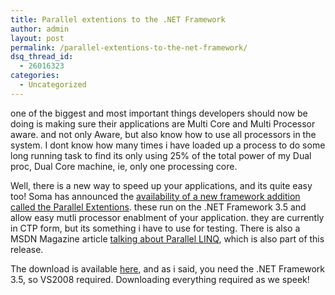 ```yaml
---
title: Parallel extentions to the .NET Framework
author: admin
layout: post
permalink: /parallel-extentions-to-the-net-framework/
dsq_thread_id:
  - 26016323
categories:
  - Uncategorized
---
```

<p mce_keep="true">one of the biggest and most important things developers should now be doing is making sure their applications are Multi Core and Multi Processor aware. and not only Aware, but also know how to use all processors in the system. I dont know how many times i have loaded up a process to do some long running task to find its only using 25% of the total power of my Dual proc, Dual Core machine, ie, only one processing core. </p> <p mce_keep="true">Well, there is a new way to speed up your applications, and its quite easy too! Soma has announced the <a class href="http://blogs.msdn.com/somasegar/archive/2007/11/29/parallel-extensions-to-the-net-fx-ctp.aspx" mce_href="http://blogs.msdn.com/somasegar/archive/2007/11/29/parallel-extensions-to-the-net-fx-ctp.aspx">availability of a new framework addition called the Parallel Extentions</a>. these run on the .NET Framework 3.5 and allow easy mutli processor enablment of your application. they are currently in CTP form, but its something i have to use for testing. There is also a MSDN Magazine article <a class href="http://msdn.microsoft.com/msdnmag/issues/07/10/PLINQ/default.aspx" mce_href="http://msdn.microsoft.com/msdnmag/issues/07/10/PLINQ/default.aspx">talking about Parallel LINQ</a>, which is also part of this release.</p> <p mce_keep="true">The download is available <a class href="http://www.microsoft.com/downloads/details.aspx?FamilyID=e848dc1d-5be3-4941-8705-024bc7f180ba&displaylang=en" mce_href="http://www.microsoft.com/downloads/details.aspx?FamilyID=e848dc1d-5be3-4941-8705-024bc7f180ba&displaylang=en">here</a>, and as i said, you need the .NET Framework 3.5, so VS2008 required. Downloading everything required as we speek! </p>